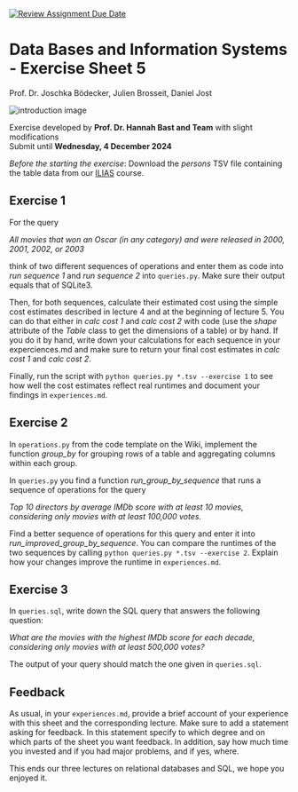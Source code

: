 [![Review Assignment Due Date](https://classroom.github.com/assets/deadline-readme-button-22041afd0340ce965d47ae6ef1cefeee28c7c493a6346c4f15d667ab976d596c.svg)](https://classroom.github.com/a/zyvMYpYN)
# Data Bases and Information Systems - Exercise Sheet 5  
Prof. Dr. Joschka Bödecker, Julien Brosseit, Daniel Jost

![introduction image](./images/more_sql.png)

Exercise developed by **Prof. Dr. Hannah Bast and Team** with slight modifications  
Submit until **Wednesday, 4 December 2024**

_Before the starting the exercise_: Download the _persons_ TSV file containing the table data from our [ILIAS](https://ilias.uni-freiburg.de/goto.php?target=fold_3701675&client_id=unifreiburg) course.

## Exercise 1
For the query

_All movies that won an Oscar (in any category) and were released in 2000, 2001, 2002, or 2003_

think of two different sequences of operations and enter them as code into _run sequence 1_ and
_run sequence 2_ into `queries.py`. Make sure their output equals that of SQLite3.

Then, for both sequences, calculate their estimated cost using the simple cost estimates described
in lecture 4 and at the beginning of lecture 5. You can do that either in _calc cost 1_ and _calc cost 2_
with code (use the _shape_ attribute of the _Table_ class to get the dimensions of a table) or by hand.
If you do it by hand, write down your calculations for each sequence in your experciences.md and
make sure to return your final cost estimates in _calc cost 1_ and _calc cost 2_.

Finally, run the script with `python queries.py *.tsv --exercise 1` to see how well the cost estimates
reflect real runtimes and document your findings in `experiences.md`.

## Exercise 2
In `operations.py` from the code template on the Wiki, implement the function _group_by_ for grouping rows of a table and aggregating columns within each group.

In `queries.py` you find a function _run_group_by_sequence_ that runs a sequence of operations for
the query

_Top 10 directors by average IMDb score with at least 10 movies, considering only movies with at
least 100,000 votes._

Find a better sequence of operations for this query and enter it into _run_improved_group_by_sequence_.
You can compare the runtimes of the two sequences by calling `python queries.py *.tsv --exercise
2`. Explain how your changes improve the runtime in `experiences.md`.

## Exercise 3
In `queries.sql`, write down the SQL query that answers the following question:

_What are the movies with the highest IMDb score for each decade, considering only movies with
at least 500,000 votes?_

The output of your query should match the one given in `queries.sql`.

## Feedback

As usual, in your `experiences.md`, provide a brief account of your experience with this sheet and
the corresponding lecture. Make sure to add a statement asking for feedback. In this statement
specify to which degree and on which parts of the sheet you want feedback. In addition, say how
much time you invested and if you had major problems, and if yes, where.

This ends our three lectures on relational databases and SQL, we hope you enjoyed it.
